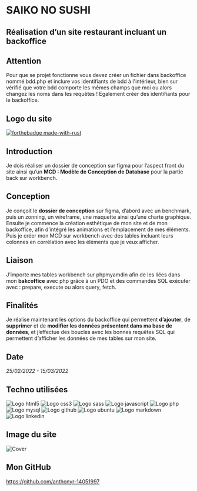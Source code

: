 # SAIKO NO SUSHI

## Réalisation d’un site restaurant incluant un backoffice

## Attention
Pour que se projet fonctionne vous devez créer un fichier dans backoffice nommé bdd.php et inclure vos identifiants de bdd à l'intérieur, bien sur vérifié que votre bdd comporte les mêmes champs que moi ou alors changez les noms dans les requètes !
Egalement créer des identifiants pour le backoffice.

## Logo du site
[![forthebadge made-with-rust](https://anthonyr.promo-106.codeur.online/saiko_no_sushi/assets/img/lien-du-logo.svg)](https://anthonyr.promo-106.codeur.online/saiko_no_sushi/assets/img/Logo.png)

## Introduction
Je dois réaliser un dossier de conception sur figma pour l’aspect front du site ainsi qu’un **MCD : Modèle de Conception de Database** pour la partie back sur workbench.

## Conception
Je conçoit le **dossier de conception** sur figma, d’abord avec un benchmark, puis un zonning, un wireframe, une maquette ainsi qu’une charte graphique.
Ensuite je commence la création esthétique de mon site et de mon backoffice, afin d’intégré les animations et l’emplacement de mes éléments.
Puis je créer mon MCD sur workbench avec des tables incluant leurs colonnes en corrélation avec les éléments que je veux afficher.

## Liaison
J’importe mes tables workbench sur phpmyamdin afin de les liées dans mon **bakcoffice** avec php grâce à un PDO et des commandes SQL exécuter avec : prepare, execute ou alors query, fetch.

## Finalités
Je réalise maintenant les options du backoffice qui permettent **d’ajouter**, de **supprimer** et de **modifier les données présentent dans ma base de données**, et j’effectue des boucles avec les bonnes requêtes SQL qui permettent d’afficher les données de mes tables sur mon site.

## Date
*25/02/2022 - 15/03/2022*

## Techno utilisées
![Logo html5](https://img.shields.io/badge/HTML5-E34F26?style=for-the-badge&logo=html5&logoColor=white)
![Logo css3](https://img.shields.io/badge/CSS3-1572B6?style=for-the-badge&logo=css3&logoColor=white)
![Logo sass](https://img.shields.io/badge/Sass-CC6699?style=for-the-badge&logo=sass&logoColor=white)
![Logo javascript](https://img.shields.io/badge/JavaScript-323330?style=for-the-badge&logo=javascript&logoColor=F7DF1E)
![Logo php](https://img.shields.io/badge/PHP-777BB4?style=for-the-badge&logo=php&logoColor=white)
![Logo mysql](https://img.shields.io/badge/MySQL-00000F?style=for-the-badge&logo=mysql&logoColor=white)
![Logo github](https://img.shields.io/badge/GitHub-100000?style=for-the-badge&logo=github&logoColor=white)
![Logo ubuntu](https://img.shields.io/badge/Ubuntu-E95420?style=for-the-badge&logo=ubuntu&logoColor=white)
![Logo markdown](https://img.shields.io/badge/Markdown-000000?style=for-the-badge&logo=markdown&logoColor=white)
![Logo linkedin](https://img.shields.io/badge/LinkedIn-0077B5?style=for-the-badge&logo=linkedin&logoColor=white)

## Image du site

![Cover](https://github.com/anthonyr-14051997/anthonyr-14051997/blob/master/img/en-tete.png)





## Mon GitHub
https://github.com/anthonyr-14051997
